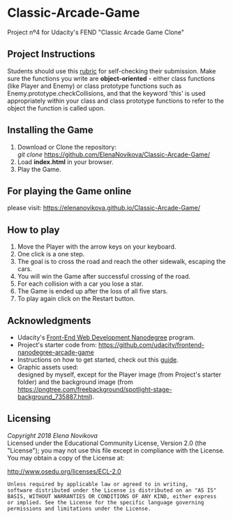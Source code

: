 # Classic-Arcade-Game
Project nº4 for Udacity's FEND "Classic Arcade Game Clone"

## Project Instructions
Students should use this [rubric](https://review.udacity.com/#!/projects/2696458597/rubric) for self-checking their submission. Make sure the functions you write are **object-oriented** - either class functions (like Player and Enemy) or class prototype functions such as Enemy.prototype.checkCollisions, and that the keyword 'this' is used appropriately within your class and class prototype functions to refer to the object the function is called upon.

## Installing the Game
1. Download or Clone the repository: <br> *git clone* https://github.com/ElenaNovikova/Classic-Arcade-Game/
2. Load **index.html** in your browser.
3. Play the Game.

## For playing the Game online 
please visit: https://elenanovikova.github.io/Classic-Arcade-Game/

## How to play
1. Move the Player with the arrow keys on your keyboard.
2. One click is a one step.
3. The goal is to cross the road and reach the other sidewalk, escaping the cars.
4. You will win the Game after successful crossing of the road.
5. For each collision with a car you lose a star.
6. The Game is ended up after the loss of all five stars.
7. To play again click on the Restart button.

## Acknowledgments
- Udacity's [Front-End Web Development Nanodegree](https://eu.udacity.com/course/front-end-web-developer-nanodegree--nd001/) program.
- Project's starter code from: https://github.com/udacity/frontend-nanodegree-arcade-game
- Instructions on how to get started, check out this [guide](https://docs.google.com/document/d/1v01aScPjSWCCWQLIpFqvg3-vXLH2e8_SZQKC8jNO0Dc/pub?embedded=true).
- Graphic assets used: <br> designed by myself, except for the Player image (from Project's starter folder) and the background image (from https://pngtree.com/freebackground/spotlight-stage-background_735887.html). 

## Licensing
*Copyright 2018 Elena Novikova* <br>
Licensed under the Educational Community License, Version 2.0 (the "License"); you may not use this file except in compliance with the License. You may obtain a copy of the License at:

http://www.osedu.org/licenses/ECL-2.0

	Unless required by applicable law or agreed to in writing,
	software distributed under the License is distributed on an "AS IS"
	BASIS, WITHOUT WARRANTIES OR CONDITIONS OF ANY KIND, either express
	or implied. See the License for the specific language governing
	permissions and limitations under the License.
